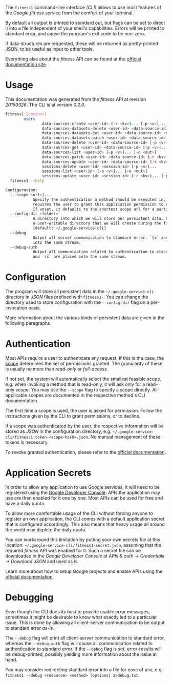 <!---
DO NOT EDIT !
This file was generated automatically from 'src/mako/cli/README.md.mako'
DO NOT EDIT !
-->
The `fitness1` command-line interface *(CLI)* allows to use most features of the *Google fitness* service from the comfort of your terminal.

By default all output is printed to standard out, but flags can be set to direct it into a file independent of your shell's
capabilities. Errors will be printed to standard error, and cause the program's exit code to be non-zero.

If data-structures are requested, these will be returned as pretty-printed JSON, to be useful as input to other tools.

Everything else about the *fitness* API can be found at the
[official documentation site](https://developers.google.com/fit/rest/).

# Usage

This documentation was generated from the *fitness* API at revision *20150326*. The CLI is at version *0.2.0*.

```bash
fitness1 [options]
        users
                data-sources-create <user-id> (-r <kv>)... [-p <v>]... [-o <out>]
                data-sources-datasets-delete <user-id> <data-source-id> <dataset-id> [-p <v>]...
                data-sources-datasets-get <user-id> <data-source-id> <dataset-id> [-p <v>]... [-o <out>]
                data-sources-datasets-patch <user-id> <data-source-id> <dataset-id> (-r <kv>)... [-p <v>]... [-o <out>]
                data-sources-delete <user-id> <data-source-id> [-p <v>]... [-o <out>]
                data-sources-get <user-id> <data-source-id> [-p <v>]... [-o <out>]
                data-sources-list <user-id> [-p <v>]... [-o <out>]
                data-sources-patch <user-id> <data-source-id> (-r <kv>)... [-p <v>]... [-o <out>]
                data-sources-update <user-id> <data-source-id> (-r <kv>)... [-p <v>]... [-o <out>]
                sessions-delete <user-id> <session-id> [-p <v>]...
                sessions-list <user-id> [-p <v>]... [-o <out>]
                sessions-update <user-id> <session-id> (-r <kv>)... [-p <v>]... [-o <out>]
  fitness1 --help

Configuration:
  [--scope <url>]...
            Specify the authentication a method should be executed in. Each scope 
            requires the user to grant this application permission to use it. 
            If unset, it defaults to the shortest scope url for a particular method.
  --config-dir <folder>
            A directory into which we will store our persistent data. Defaults to 
            a user-writable directory that we will create during the first invocation.
            [default: ~/.google-service-cli]
  --debug
            Output all server communication to standard error. `tx` and `rx` are placed 
            into the same stream.
  --debug-auth
            Output all communication related to authentication to standard error. `tx` 
            and `rx` are placed into the same stream.

```

# Configuration

The program will store all persistent data in the `~/.google-service-cli` directory in *JSON* files prefixed with `fitness1-`.  You can change the directory used to store configuration with the `--config-dir` flag on a per-invocation basis.

More information about the various kinds of persistent data are given in the following paragraphs.

# Authentication

Most APIs require a user to authenticate any request. If this is the case, the [scope][scopes] determines the 
set of permissions granted. The granularity of these is usually no more than *read-only* or *full-access*.

If not set, the system will automatically select the smallest feasible scope, e.g. when invoking a
method that is read-only, it will ask only for a read-only scope. 
You may use the `--scope` flag to specify a scope directly. 
All applicable scopes are documented in the respective method's CLI documentation.

The first time a scope is used, the user is asked for permission. Follow the instructions given 
by the CLI to grant permissions, or to decline.

If a scope was authenticated by the user, the respective information will be stored as *JSON* in the configuration
directory, e.g. `~/.google-service-cli/fitness1-token-<scope-hash>.json`. No manual management of these tokens
is necessary.

To revoke granted authentication, please refer to the [official documentation][revoke-access].

# Application Secrets

In order to allow any application to use Google services, it will need to be registered using the 
[Google Developer Console][google-dev-console]. APIs the application may use are then enabled for it
one by one. Most APIs can be used for free and have a daily quota.

To allow more comfortable usage of the CLI without forcing anyone to register an own application, the CLI
comes with a default application secret that is configured accordingly. This also means that heavy usage
all around the world may deplete the daily quota.

You can workaround this limitation by putting your own secrets file at this location: 
`~/.google-service-cli/fitness1-secret.json`, assuming that the required *fitness* API 
was enabled for it. Such a secret file can be downloaded in the *Google Developer Console* at 
*APIs & auth -> Credentials -> Download JSON* and used as is.

Learn more about how to setup Google projects and enable APIs using the [official documentation][google-project-new].


# Debugging

Even though the CLI does its best to provide usable error messages, sometimes it might be desirable to know
what exactly led to a particular issue. This is done by allowing all client-server communication to be 
output to standard error *as-is*.

The `--debug` flag will print all client-server communication to standard error, whereas the `--debug-auth` flag
will cause all communication related to authentication to standard error.
If the `--debug` flag is set, error-results will be debug-printed, possibly yielding more information about the 
issue at hand.

You may consider redirecting standard error into a file for ease of use, e.g. `fitness1 --debug <resource> <method> [options] 2>debug.txt`.


[scopes]: https://developers.google.com/+/api/oauth#scopes
[revoke-access]: http://webapps.stackexchange.com/a/30849
[google-dev-console]: https://console.developers.google.com/
[google-project-new]: https://developers.google.com/console/help/new/
